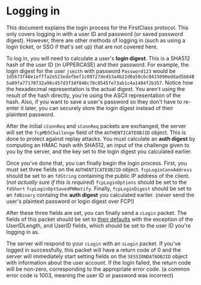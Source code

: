 # Logging in
This document explains the login process for the FirstClass protocol. This only covers logging in with a user ID and password (or saved password digest). However, there are other methods of logging in (such as using a login ticket, or SSO if that's set up) that are not covered here.

To log in, you will need to calculate a user's **login digest**. This is a SHA512 hash of the user ID (in UPPERCASE) and their password. For example, the login digest for the user `jsmith` with password `Password123` would be `1d5673f40e1efffa2e523edefbef1c09727de453a4b22d0a58c6c8415090eddad5b6485a09fa77170732a98c457d3f3df840c78c8545fe73ab1c4a1484f2b357`. Notice how the hexadecimal representation is the actual digest. You aren't using the result of the hash directly, you're using the ASCII representation of the hash. Also, if you want to save a user's password so they don't have to re-enter it later, you can securely store the login digest instead of their plaintext password.

After the initial `cConnReq` and `sConnReq` packets are exchanged, the server will set the `fcpMD5Challenge` field of the `AUTHENTICATEOBJID` object. This is done to protect against replay attacks. You must calculate an **auth digest** by computing an HMAC hash with SHA512, an input of the challenge given to you by the server, and the key set to the login digest you calculated earlier.

Once you've done that, you can finally begin the login process. First, you must set three fields on the `AUTHENTICATEOBJID` object. `fcpLoginConnAddress` should be set to an `fdString` containing the public IP address of the client. (*not actually sure if this is required*) `fcpLoginOptions` should be set to the `fdShort` `fcpLoginOptSavedPWNotify`. Finally, `fcpLoginDigest` should be set to an `fdBinary` containg the **auth digest** you calculated earlier. (*never* send the user's plaintext password or login digest over FCP!)

After these three fields are set, you can finally send a `cLogin` packet. The fields of this packet should be set to [their defaults](./packet_structs.md#clogin) with the exception of the UserIDLength, and UserID fields, which should be set to the user ID you're logging in as.

The server will respond to your `cLogin` with an `sLogin` packet. If you've logged in successfully, this packet will have a return code of 0 and the server will immediately start setting fields on the `SESSIONDATAOBJID` object with information about the user account. If the login failed, the return code will be non-zero, corresponding to the appropriate error code. (a common error code is 1003, meaning the user ID or password was incorrect)